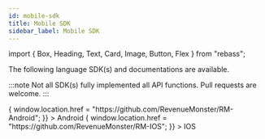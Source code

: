 ```yaml
---
id: mobile-sdk
title: Mobile SDK
sidebar_label: Mobile SDK
---
```


import { Box, Heading, Text, Card, Image, Button, Flex } from "rebass";

The following language SDK(s) and documentations are available.

:::note
Not all SDK(s) fully implemented all API functions. Pull requests are welcome.
:::

<Flex marginTop="20px">
  <Box
    width={1 / 3}
    marginRight="20px"
    px={3}
    sx={{
      cursor:"pointer",
      p: 1,
      borderRadius: 2,
      border: "0.5px solid",
      borderColor: "#e3e8ee",
      transition: "width 0.1s",
      ":hover": {
        boxShadow: "0 0 16px rgba(0, 0, 0, .25)",
        width:"300px",
      },
    }}
      onClick={() => {
      window.location.href = "https://github.com/RevenueMonster/RM-Android";
    }}
    >
    <Text p={1} color="background" bg="primary" textAlign="center" fontWeight="700" >
     Android
    </Text>
  </Box>
    <Box
    width={1 / 3}
    marginRight="20px"
    px={3}
    sx={{
      cursor:"pointer",
      p: 1,
      borderRadius: 2,
      border: "0.5px solid",
      borderColor: "#e3e8ee",
      transition: "width 0.1s",
      ":hover": {
        boxShadow: "0 0 16px rgba(0, 0, 0, .25)",
        width:"300px",
      },
    }}
    onClick={() => {
    window.location.href = "https://github.com/RevenueMonster/RM-IOS";
    }}
    >
    <Text p={1} color="background" bg="primary" textAlign="center" fontWeight="700" >
     IOS
    </Text>
  </Box>
</Flex>

